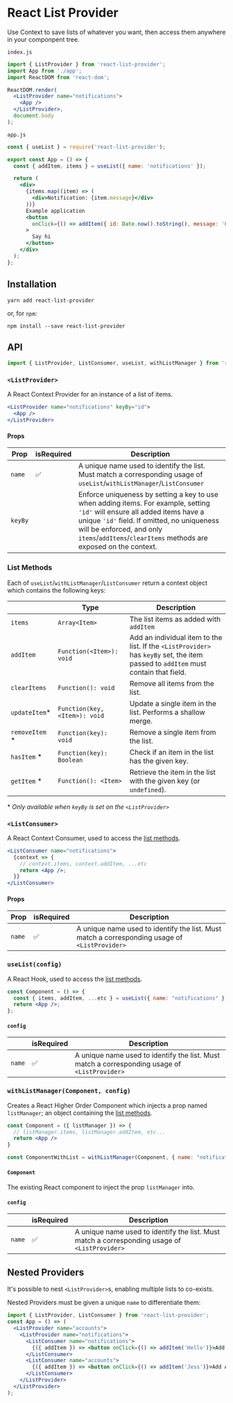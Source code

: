 # React List Provider

Use Context to save lists of whatever you want, then access them anywhere in
your componpent tree.

`index.js`

```jsx
import { ListProvider } from 'react-list-provider';
import App from './app';
import ReactDOM from 'react-dom';

ReactDOM.render(
  <ListProvider name="notifications">
    <App />
  </ListProvider>,
  document.body
);
```

`app.js`

```jsx
const { useList } = require('react-list-provider');

export const App = () => {
  const { addItem, items } = useList({ name: 'notifications' });

  return (
    <div>
      {items.map((item) => (
        <div>Notification: {item.message}</div>
      ))}
      Example application
      <button
        onClick={() => addItem({ id: Date.now().toString(), message: 'Hi' })}
      >
        Say hi
      </button>
    </div>
  );
};
```

## Installation

```
yarn add react-list-provider
```
or, for `npm`:

```
npm install --save react-list-provider
```

## API

```javascript
import { ListProvider, ListConsumer, useList, withListManager } from 'react-list-provider';
```

### `<ListProvider>`

A React Context Provider for an instance of a list of items.

```jsx
<ListProvider name="notifications" keyBy="id">
  <App />
</ListProvider>
```

#### Props

| Prop    | isRequired | Description                                                                                                                                       |
|---------|------------|---------------------------------------------------------------------------------------------------------------------------------------------------|
| `name`  | ✅          | A unique name used to identify the list. Must match a corresponding usage of `useList`/`withListManager`/`ListConsumer`                           |
| `keyBy` |            | Enforce uniqueness by setting a key to use when adding items. For example, setting `'id'` will ensure all added items have a unique `'id'` field. If omitted, no uniqueness will be enforced, and only `items`/`addItems`/`clearItems` methods are exposed on the context. |

### List Methods

Each of `useList`/`withListManager`/`ListConsumer` return a context object which
contains the following keys:

|                | Type                        | Description                                                                                                                        |
|----------------|-----------------------------|------------------------------------------------------------------------------------------------------------------------------------|
| `items`        | `Array<Item>`                 | The list items as added with `addItem`                                                                                             |
| `addItem`      | `Function(<Item>): void`      | Add an individual item to the list. If the `<ListProvider>` has `keyBy` set, the item passed to `addItem` must contain that field. |
| `clearItems`   | `Function(): void`            | Remove all items from the list.                                                                                                    |
| `updateItem`*  | `Function(key, <Item>): void` | Update a single item in the list. Performs a shallow merge.                                                                        |
| `removeItem` * | `Function(key): void`         | Remove a single item from the list.                                                                                                |
| `hasItem` *    | `Function(key): Boolean`      | Check if an item in the list has the given key.                                                                                    |
| `getItem` *    | `Function(): <Item>`          | Retrieve the item in the list with the given key (or `undefined`).                                                                 |

\* _Only available when `keyBy` is set on the `<ListProvider>`_


### `<ListConsumer>`

A React Context Consumer, used to access the [list methods](#list-methods).

```jsx
<ListConsumer name="notifications">
  {context => {
    // context.items, context.addItem, ...etc
    return <App />;
  }}
</ListConsumer>
```

#### Props

| Prop   | isRequired | Description                                                                                   |
|--------|------------|-----------------------------------------------------------------------------------------------|
| `name` | ✅          | A unique name used to identify the list. Must match a corresponding usage of `<ListProvider>` |

### `useList(config)`

A React Hook, used to access the [list methods](#list-methods).

```jsx
const Component = () => {
  const { items, addItem, ...etc } = useList({ name: "notifications" });
  return <App />;
};
```

#### `config`

|        | isRequired | Description                                                                                   |
|--------|------------|-----------------------------------------------------------------------------------------------|
| `name` | ✅          | A unique name used to identify the list. Must match a corresponding usage of `<ListProvider>` |

### `withListManager(Component, config)`

Creates a React Higher Order Component which injects a prop named `listManager`;
an object containing the [list methods](#list-methods).

```jsx
const Component = ({ listManager }) => {
  // listManager.items, listManager.addItem, etc...
  return <App />
}

const ComponentWithList = withListManager(Component, { name: "notifications" });
```

#### `Component`

The existing React component to inject the prop `listManager` into.

#### `config`

|         | isRequired | Description                                                                                   |
|---------|------------|-----------------------------------------------------------------------------------------------|
| `name`  | ✅          | A unique name used to identify the list. Must match a corresponding usage of `<ListProvider>` |

## Nested Providers

It's possible to nest `<ListProvider>`s, enabling multiple lists to co-exists.

Nested Providers must be given a unique `name` to differentiate them:

```jsx
import { ListProvider, ListConsumer } from 'react-list-provider';
const App = () => (
  <ListProvider name="accounts">
    <ListProvider name="notifications">
      <ListConsumer name="notifications">
        {({ addItem }) => <button onClick={() => addItem('Hello')}>Add Notification</button>}
      </ListConsumer>
      <ListConsumer name="accounts">
        {({ addItem }) => <button onClick={() => addItem('Jess')}>Add Account</button>}
      </ListConsumer>
    </ListProvider>
  </ListProvider>
);
```
